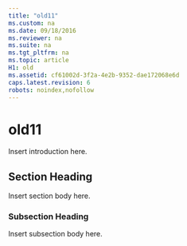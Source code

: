 ```yaml
---
title: "old11"
ms.custom: na
ms.date: 09/18/2016
ms.reviewer: na
ms.suite: na
ms.tgt_pltfrm: na
ms.topic: article
H1: old
ms.assetid: cf61002d-3f2a-4e2b-9352-dae172068e6d
caps.latest.revision: 6
robots: noindex,nofollow
---
```

# old11
Insert introduction here.  
  
## Section Heading  
 Insert section body here.  
  
### Subsection Heading  
 Insert subsection body here.